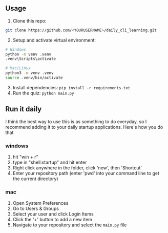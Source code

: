 ## Usage

1. Clone this repo: 
```bash
git clone https://github.com/<YOURUSERNAME>/daily_cli_learning.git
```

2. Setup and activate virtual environment:
```bash
# Windows
python -m venv .venv
.venv\Scripts\activate

# Mac/Linux
python3 -m venv .venv
source .venv/bin/activate
```

3. Install dependencies: `pip install -r requirements.txt`
4. Run the quiz: `python main.py`

## Run it daily

I think the best way to use this is as something to do everyday, so I recommend adding it to your daily startup applications. Here's how you do that

### windows
1. hit "win + r"
2. type in "shell:startup" and hit enter
3. Right click anywhere in the folder, click 'new', then 'Shortcut'
4. Enter your repository path (enter 'pwd' into your command line to get the current directory)

### mac
1. Open System Preferences
2. Go to Users & Groups
3. Select your user and click Login Items
4. Click the '+' button to add a new item
5. Navigate to your repository and select the `main.py` file
